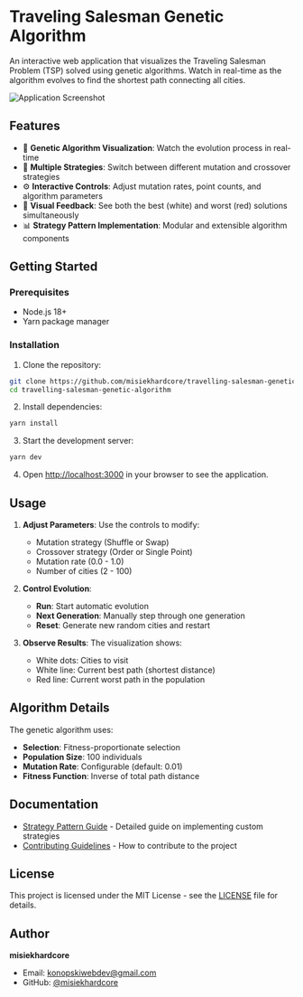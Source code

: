# Traveling Salesman Genetic Algorithm

An interactive web application that visualizes the Traveling Salesman Problem (TSP) solved using genetic algorithms. Watch in real-time as the algorithm evolves to find the shortest path connecting all cities.

![Application Screenshot](https://github.com/user-attachments/assets/dd046923-5e94-4433-a972-64b27f0d921b)

## Features

- 🧬 **Genetic Algorithm Visualization**: Watch the evolution process in real-time
- 🔄 **Multiple Strategies**: Switch between different mutation and crossover strategies
- ⚙️ **Interactive Controls**: Adjust mutation rates, point counts, and algorithm parameters
- 🎯 **Visual Feedback**: See both the best (white) and worst (red) solutions simultaneously
- 📊 **Strategy Pattern Implementation**: Modular and extensible algorithm components

## Getting Started

### Prerequisites

- Node.js 18+
- Yarn package manager

### Installation

1. Clone the repository:

```bash
git clone https://github.com/misiekhardcore/travelling-salesman-genetic-algorithm.git
cd travelling-salesman-genetic-algorithm
```

2. Install dependencies:

```bash
yarn install
```

3. Start the development server:

```bash
yarn dev
```

4. Open [http://localhost:3000](http://localhost:3000) in your browser to see the application.

## Usage

1. **Adjust Parameters**: Use the controls to modify:
   - Mutation strategy (Shuffle or Swap)
   - Crossover strategy (Order or Single Point)
   - Mutation rate (0.0 - 1.0)
   - Number of cities (2 - 100)

2. **Control Evolution**:
   - **Run**: Start automatic evolution
   - **Next Generation**: Manually step through one generation
   - **Reset**: Generate new random cities and restart

3. **Observe Results**: The visualization shows:
   - White dots: Cities to visit
   - White line: Current best path (shortest distance)
   - Red line: Current worst path in the population

## Algorithm Details

The genetic algorithm uses:

- **Selection**: Fitness-proportionate selection
- **Population Size**: 100 individuals
- **Mutation Rate**: Configurable (default: 0.01)
- **Fitness Function**: Inverse of total path distance

## Documentation

- [Strategy Pattern Guide](docs/STRATEGY_PATTERN.md) - Detailed guide on implementing custom strategies
- [Contributing Guidelines](docs/CONTRIBUTING.md) - How to contribute to the project

## License

This project is licensed under the MIT License - see the [LICENSE](LICENSE) file for details.

## Author

**misiekhardcore**

- Email: konopskiwebdev@gmail.com
- GitHub: [@misiekhardcore](https://github.com/misiekhardcore)
